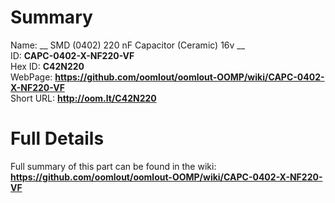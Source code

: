 
Summary
=================
  
Name: __ SMD (0402) 220 nF Capacitor (Ceramic) 16v __    
ID: __CAPC-0402-X-NF220-VF__   
Hex ID: __C42N220__   
WebPage: __https://github.com/oomlout/oomlout-OOMP/wiki/CAPC-0402-X-NF220-VF__   
Short URL: __http://oom.lt/C42N220__   

Full Details
==========================
Full summary of this part can be found in the wiki:   
__https://github.com/oomlout/oomlout-OOMP/wiki/CAPC-0402-X-NF220-VF__    

